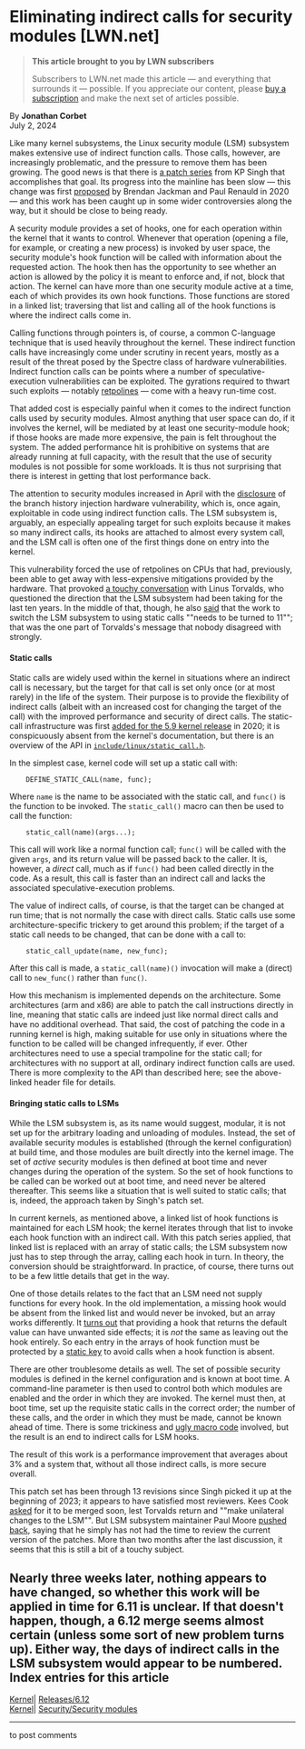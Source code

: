 # Eliminating indirect calls for security modules [LWN.net]

> **This article brought to you by LWN subscribers**
> 
> Subscribers to LWN.net made this article — and everything that surrounds it — possible. If you appreciate our content, please [buy a subscription](/Promo/nst-nag3/subscribe) and make the next set of articles possible. 

By **Jonathan Corbet**  
July 2, 2024 

Like many kernel subsystems, the Linux security module (LSM) subsystem makes extensive use of indirect function calls. Those calls, however, are increasingly problematic, and the pressure to remove them has been growing. The good news is that there is [a patch series](/ml/all/20240629084331.3807368-1-kpsingh@kernel.org) from KP Singh that accomplishes that goal. Its progress into the mainline has been slow — this change was first [proposed](/ml/linux-security-module/20200820164753.3256899-1-jackmanb@chromium.org/) by Brendan Jackman and Paul Renauld in 2020 — and this work has been caught up in some wider controversies along the way, but it should be close to being ready. 

A security module provides a set of hooks, one for each operation within the kernel that it wants to control. Whenever that operation (opening a file, for example, or creating a new process) is invoked by user space, the security module's hook function will be called with information about the requested action. The hook then has the opportunity to see whether an action is allowed by the policy it is meant to enforce and, if not, block that action. The kernel can have more than one security module active at a time, each of which provides its own hook functions. Those functions are stored in a linked list; traversing that list and calling all of the hook functions is where the indirect calls come in. 

Calling functions through pointers is, of course, a common C-language technique that is used heavily throughout the kernel. These indirect function calls have increasingly come under scrutiny in recent years, mostly as a result of the threat posed by the Spectre class of hardware vulnerabilities. Indirect function calls can be points where a number of speculative-execution vulnerabilities can be exploited. The gyrations required to thwart such exploits — notably [retpolines](/Articles/774743/) — come with a heavy run-time cost. 

That added cost is especially painful when it comes to the indirect function calls used by security modules. Almost anything that user space can do, if it involves the kernel, will be mediated by at least one security-module hook; if those hooks are made more expensive, the pain is felt throughout the system. The added performance hit is prohibitive on systems that are already running at full capacity, with the result that the use of security modules is not possible for some workloads. It is thus not surprising that there is interest in getting that lost performance back. 

The attention to security modules increased in April with the [disclosure](/Articles/969210/) of the branch history injection hardware vulnerability, which is, once again, exploitable in code using indirect function calls. The LSM subsystem is, arguably, an especially appealing target for such exploits because it makes so many indirect calls, its hooks are attached to almost every system call, and the LSM call is often one of the first things done on entry into the kernel. 

This vulnerability forced the use of retpolines on CPUs that had, previously, been able to get away with less-expensive mitigations provided by the hardware. That provoked [a touchy conversation](/Articles/970070/) with Linus Torvalds, who questioned the direction that the LSM subsystem had been taking for the last ten years. In the middle of that, though, he also [said](/ml/linux-security-module/CAHk-=wh+_xXpnHfUv=FwGWcce4XwqwKvtq7LcxK6WKmbf4eGGA@mail.gmail.com/) that the work to switch the LSM subsystem to using static calls ""needs to be turned to 11""; that was the one part of Torvalds's message that nobody disagreed with strongly. 

#### Static calls

Static calls are widely used within the kernel in situations where an indirect call is necessary, but the target for that call is set only once (or at most rarely) in the life of the system. Their purpose is to provide the flexibility of indirect calls (albeit with an increased cost for changing the target of the call) with the improved performance and security of direct calls. The static-call infrastructure was first [added for the 5.9 kernel release](https://git.kernel.org/linus/115284d89a43) in 2020; it is conspicuously absent from the kernel's documentation, but there is an overview of the API in [`include/linux/static_call.h`](https://elixir.bootlin.com/linux/v6.10-rc5/source/include/linux/static_call.h). 

In the simplest case, kernel code will set up a static call with: 
    
    
        DEFINE_STATIC_CALL(name, func);
    

Where `name` is the name to be associated with the static call, and `func()` is the function to be invoked. The `static_call()` macro can then be used to call the function: 
    
    
        static_call(name)(args...);
    

This call will work like a normal function call; `func()` will be called with the given `args`, and its return value will be passed back to the caller. It is, however, a _direct_ call, much as if `func()` had been called directly in the code. As a result, this call is faster than an indirect call and lacks the associated speculative-execution problems. 

The value of indirect calls, of course, is that the target can be changed at run time; that is not normally the case with direct calls. Static calls use some architecture-specific trickery to get around this problem; if the target of a static call needs to be changed, that can be done with a call to: 
    
    
        static_call_update(name, new_func);
    

After this call is made, a `static_call(name)()` invocation will make a (direct) call to `new_func()` rather than `func()`. 

How this mechanism is implemented depends on the architecture. Some architectures (arm and x86) are able to patch the call instructions directly in line, meaning that static calls are indeed just like normal direct calls and have no additional overhead. That said, the cost of patching the code in a running kernel is high, making suitable for use only in situations where the function to be called will be changed infrequently, if ever. Other architectures need to use a special trampoline for the static call; for architectures with no support at all, ordinary indirect function calls are used. There is more complexity to the API than described here; see the above-linked header file for details. 

#### Bringing static calls to LSMs

While the LSM subsystem is, as its name would suggest, modular, it is not set up for the arbitrary loading and unloading of modules. Instead, the set of available security modules is established (through the kernel configuration) at build time, and those modules are built directly into the kernel image. The set of _active_ security modules is then defined at boot time and never changes during the operation of the system. So the set of hook functions to be called can be worked out at boot time, and need never be altered thereafter. This seems like a situation that is well suited to static calls; that is, indeed, the approach taken by Singh's patch set. 

In current kernels, as mentioned above, a linked list of hook functions is maintained for each LSM hook; the kernel iterates through that list to invoke each hook function with an indirect call. With this patch series applied, that linked list is replaced with an array of static calls; the LSM subsystem now just has to step through the array, calling each hook in turn. In theory, the conversion should be straightforward. In practice, of course, there turns out to be a few little details that get in the way. 

One of those details relates to the fact that an LSM need not supply functions for every hook. In the old implementation, a missing hook would be absent from the linked list and would never be invoked, but an array works differently. It [turns out](/ml/linux-security-module/20220609234601.2026362-1-kpsingh@kernel.org/) that providing a hook that returns the default value can have unwanted side effects; it is _not_ the same as leaving out the hook entirely. So each entry in the arrays of hook function must be protected by a [static key](https://docs.kernel.org/staging/static-keys.html) to avoid calls when a hook function is absent. 

There are other troublesome details as well. The set of possible security modules is defined in the kernel configuration and is known at boot time. A command-line parameter is then used to control both which modules are enabled and the order in which they are invoked. The kernel must then, at boot time, set up the requisite static calls in the correct order; the number of these calls, and the order in which they must be made, cannot be known ahead of time. There is some trickiness and [ugly macro code](/ml/all/20240516003524.143243-3-kpsingh@kernel.org) involved, but the result is an end to indirect calls for LSM hooks. 

The result of this work is a performance improvement that averages about 3% and a system that, without all those indirect calls, is more secure overall. 

This patch set has been through 13 revisions since Singh picked it up at the beginning of 2023; it appears to have satisfied most reviewers. Kees Cook [asked](/ml/all/202406061049.F2FD4F8A@keescook) for it to be merged soon, lest Torvalds return and ""make unilateral changes to the LSM"". But LSM subsystem maintainer Paul Moore [pushed back](/ml/all/CAHC9VhQyy6u9O=KPE4vNR3FO+5ofGky8hw53jadxW2n0RyLd=g@mail.gmail.com), saying that he simply has not had the time to review the current version of the patches. More than two months after the last discussion, it seems that this is still a bit of a touchy subject. 

Nearly three weeks later, nothing appears to have changed, so whether this work will be applied in time for 6.11 is unclear. If that doesn't happen, though, a 6.12 merge seems almost certain (unless some sort of new problem turns up). Either way, the days of indirect calls in the LSM subsystem would appear to be numbered.  
Index entries for this article  
---  
[Kernel](/Kernel/Index)| [Releases/6.12](/Kernel/Index#Releases-6.12)  
[Kernel](/Kernel/Index)| [Security/Security modules](/Kernel/Index#Security-Security_modules)  
  


* * *

to post comments 
